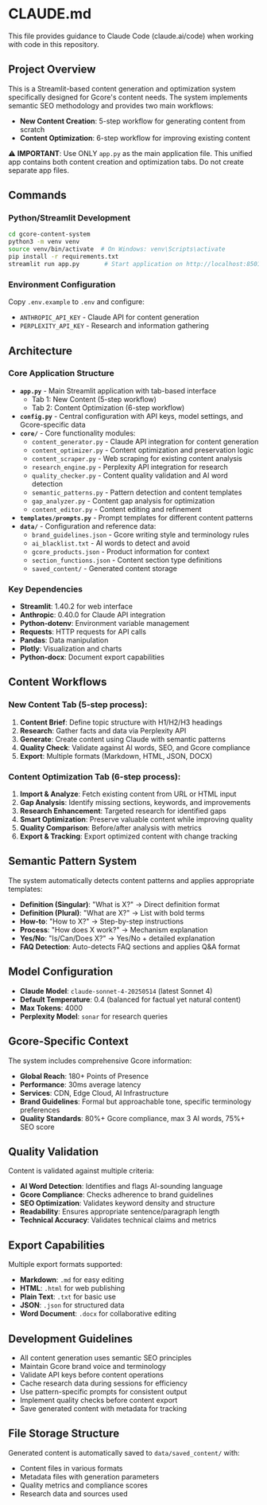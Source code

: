 # CLAUDE.md

This file provides guidance to Claude Code (claude.ai/code) when working with code in this repository.

## Project Overview

This is a Streamlit-based content generation and optimization system specifically designed for Gcore's content needs. The system implements semantic SEO methodology and provides two main workflows:

- **New Content Creation**: 5-step workflow for generating content from scratch
- **Content Optimization**: 6-step workflow for improving existing content

⚠️ **IMPORTANT**: Use ONLY `app.py` as the main application file. This unified app contains both content creation and optimization tabs. Do not create separate app files.

## Commands

### Python/Streamlit Development
```bash
cd gcore-content-system
python3 -m venv venv
source venv/bin/activate  # On Windows: venv\Scripts\activate
pip install -r requirements.txt
streamlit run app.py       # Start application on http://localhost:8501
```

### Environment Configuration
Copy `.env.example` to `.env` and configure:
- `ANTHROPIC_API_KEY` - Claude API for content generation
- `PERPLEXITY_API_KEY` - Research and information gathering

## Architecture

### Core Application Structure
- **`app.py`** - Main Streamlit application with tab-based interface
  - Tab 1: New Content (5-step workflow)
  - Tab 2: Content Optimization (6-step workflow)
- **`config.py`** - Central configuration with API keys, model settings, and Gcore-specific data
- **`core/`** - Core functionality modules:
  - `content_generator.py` - Claude API integration for content generation
  - `content_optimizer.py` - Content optimization and preservation logic
  - `content_scraper.py` - Web scraping for existing content analysis
  - `research_engine.py` - Perplexity API integration for research
  - `quality_checker.py` - Content quality validation and AI word detection
  - `semantic_patterns.py` - Pattern detection and content templates
  - `gap_analyzer.py` - Content gap analysis for optimization
  - `content_editor.py` - Content editing and refinement
- **`templates/prompts.py`** - Prompt templates for different content patterns
- **`data/`** - Configuration and reference data:
  - `brand_guidelines.json` - Gcore writing style and terminology rules
  - `ai_blacklist.txt` - AI words to detect and avoid
  - `gcore_products.json` - Product information for context
  - `section_functions.json` - Content section type definitions
  - `saved_content/` - Generated content storage

### Key Dependencies
- **Streamlit**: 1.40.2 for web interface
- **Anthropic**: 0.40.0 for Claude API integration
- **Python-dotenv**: Environment variable management
- **Requests**: HTTP requests for API calls
- **Pandas**: Data manipulation
- **Plotly**: Visualization and charts
- **Python-docx**: Document export capabilities

## Content Workflows

### New Content Tab (5-step process):
1. **Content Brief**: Define topic structure with H1/H2/H3 headings
2. **Research**: Gather facts and data via Perplexity API
3. **Generate**: Create content using Claude with semantic patterns
4. **Quality Check**: Validate against AI words, SEO, and Gcore compliance
5. **Export**: Multiple formats (Markdown, HTML, JSON, DOCX)

### Content Optimization Tab (6-step process):
1. **Import & Analyze**: Fetch existing content from URL or HTML input
2. **Gap Analysis**: Identify missing sections, keywords, and improvements
3. **Research Enhancement**: Targeted research for identified gaps
4. **Smart Optimization**: Preserve valuable content while improving quality
5. **Quality Comparison**: Before/after analysis with metrics
6. **Export & Tracking**: Export optimized content with change tracking

## Semantic Pattern System

The system automatically detects content patterns and applies appropriate templates:

- **Definition (Singular)**: "What is X?" → Direct definition format
- **Definition (Plural)**: "What are X?" → List with bold terms
- **How-to**: "How to X?" → Step-by-step instructions
- **Process**: "How does X work?" → Mechanism explanation
- **Yes/No**: "Is/Can/Does X?" → Yes/No + detailed explanation
- **FAQ Detection**: Auto-detects FAQ sections and applies Q&A format

## Model Configuration

- **Claude Model**: `claude-sonnet-4-20250514` (latest Sonnet 4)
- **Default Temperature**: 0.4 (balanced for factual yet natural content)
- **Max Tokens**: 4000
- **Perplexity Model**: `sonar` for research queries

## Gcore-Specific Context

The system includes comprehensive Gcore information:
- **Global Reach**: 180+ Points of Presence
- **Performance**: 30ms average latency
- **Services**: CDN, Edge Cloud, AI Infrastructure
- **Brand Guidelines**: Formal but approachable tone, specific terminology preferences
- **Quality Standards**: 80%+ Gcore compliance, max 3 AI words, 75%+ SEO score

## Quality Validation

Content is validated against multiple criteria:
- **AI Word Detection**: Identifies and flags AI-sounding language
- **Gcore Compliance**: Checks adherence to brand guidelines
- **SEO Optimization**: Validates keyword density and structure
- **Readability**: Ensures appropriate sentence/paragraph length
- **Technical Accuracy**: Validates technical claims and metrics

## Export Capabilities

Multiple export formats supported:
- **Markdown**: `.md` for easy editing
- **HTML**: `.html` for web publishing
- **Plain Text**: `.txt` for basic use
- **JSON**: `.json` for structured data
- **Word Document**: `.docx` for collaborative editing

## Development Guidelines

- All content generation uses semantic SEO principles
- Maintain Gcore brand voice and terminology
- Validate API keys before content operations
- Cache research data during sessions for efficiency
- Use pattern-specific prompts for consistent output
- Implement quality checks before content export
- Save generated content with metadata for tracking

## File Storage Structure

Generated content is automatically saved to `data/saved_content/` with:
- Content files in various formats
- Metadata files with generation parameters
- Quality metrics and compliance scores
- Research data and sources used